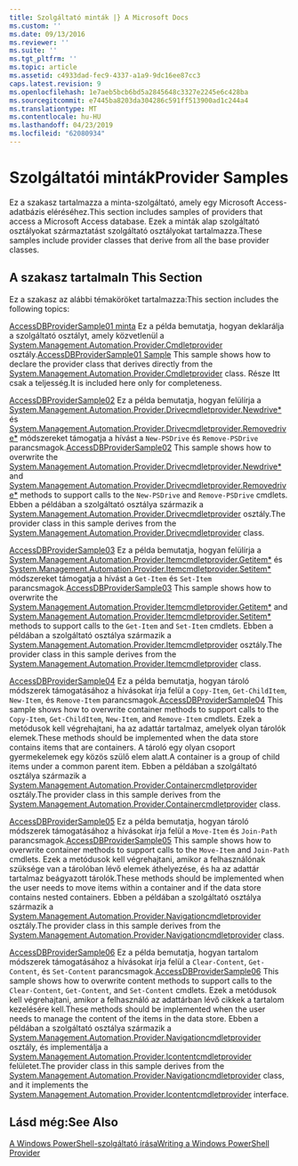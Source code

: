 ```yaml
---
title: Szolgáltató minták |} A Microsoft Docs
ms.custom: ''
ms.date: 09/13/2016
ms.reviewer: ''
ms.suite: ''
ms.tgt_pltfrm: ''
ms.topic: article
ms.assetid: c4933dad-fec9-4337-a1a9-9dc16ee87cc3
caps.latest.revision: 9
ms.openlocfilehash: 1e7aeb5bcb6bd5a2845648c3327e2245e6c428ba
ms.sourcegitcommit: e7445ba8203da304286c591ff513900ad1c244a4
ms.translationtype: MT
ms.contentlocale: hu-HU
ms.lasthandoff: 04/23/2019
ms.locfileid: "62080934"
---
```

# <a name="provider-samples"></a><span data-ttu-id="f31be-102">Szolgáltatói minták</span><span class="sxs-lookup"><span data-stu-id="f31be-102">Provider Samples</span></span>

<span data-ttu-id="f31be-103">Ez a szakasz tartalmazza a minta-szolgáltató, amely egy Microsoft Access-adatbázis eléréséhez.</span><span class="sxs-lookup"><span data-stu-id="f31be-103">This section includes samples of providers that access a Microsoft Access database.</span></span> <span data-ttu-id="f31be-104">Ezek a minták alap szolgáltató osztályokat származtatást szolgáltató osztályokat tartalmazza.</span><span class="sxs-lookup"><span data-stu-id="f31be-104">These samples include provider classes that derive from all the base provider classes.</span></span>

## <a name="in-this-section"></a><span data-ttu-id="f31be-105">A szakasz tartalma</span><span class="sxs-lookup"><span data-stu-id="f31be-105">In This Section</span></span>

<span data-ttu-id="f31be-106">Ez a szakasz az alábbi témaköröket tartalmazza:</span><span class="sxs-lookup"><span data-stu-id="f31be-106">This section includes the following topics:</span></span>

<span data-ttu-id="f31be-107">[AccessDBProviderSample01 minta](./accessdbprovidersample01.md) Ez a példa bemutatja, hogyan deklarálja a szolgáltató osztályt, amely közvetlenül a [System.Management.Automation.Provider.Cmdletprovider](/dotnet/api/System.Management.Automation.Provider.CmdletProvider) osztály.</span><span class="sxs-lookup"><span data-stu-id="f31be-107">[AccessDBProviderSample01 Sample](./accessdbprovidersample01.md) This sample shows how to declare the provider class that derives directly from the [System.Management.Automation.Provider.Cmdletprovider](/dotnet/api/System.Management.Automation.Provider.CmdletProvider) class.</span></span> <span data-ttu-id="f31be-108">Része Itt csak a teljesség.</span><span class="sxs-lookup"><span data-stu-id="f31be-108">It is included here only for completeness.</span></span>

<span data-ttu-id="f31be-109">[AccessDBProviderSample02](./accessdbprovidersample02.md) Ez a példa bemutatja, hogyan felülírja a [System.Management.Automation.Provider.Drivecmdletprovider.Newdrive\*](/dotnet/api/System.Management.Automation.Provider.DriveCmdletProvider.NewDrive) és [ System.Management.Automation.Provider.Drivecmdletprovider.Removedrive\*](/dotnet/api/System.Management.Automation.Provider.DriveCmdletProvider.RemoveDrive) módszereket támogatja a hívást a `New-PSDrive` és `Remove-PSDrive` parancsmagok.</span><span class="sxs-lookup"><span data-stu-id="f31be-109">[AccessDBProviderSample02](./accessdbprovidersample02.md) This sample shows how to overwrite the [System.Management.Automation.Provider.Drivecmdletprovider.Newdrive\*](/dotnet/api/System.Management.Automation.Provider.DriveCmdletProvider.NewDrive) and [System.Management.Automation.Provider.Drivecmdletprovider.Removedrive\*](/dotnet/api/System.Management.Automation.Provider.DriveCmdletProvider.RemoveDrive) methods to support calls to the `New-PSDrive` and `Remove-PSDrive` cmdlets.</span></span> <span data-ttu-id="f31be-110">Ebben a példában a szolgáltató osztálya származik a [System.Management.Automation.Provider.Drivecmdletprovider](/dotnet/api/System.Management.Automation.Provider.DriveCmdletProvider) osztály.</span><span class="sxs-lookup"><span data-stu-id="f31be-110">The provider class in this sample derives from the [System.Management.Automation.Provider.Drivecmdletprovider](/dotnet/api/System.Management.Automation.Provider.DriveCmdletProvider) class.</span></span>

<span data-ttu-id="f31be-111">[AccessDBProviderSample03](./accessdbprovidersample03.md) Ez a példa bemutatja, hogyan felülírja a [System.Management.Automation.Provider.Itemcmdletprovider.Getitem\*](/dotnet/api/System.Management.Automation.Provider.ItemCmdletProvider.GetItem) és [ System.Management.Automation.Provider.Itemcmdletprovider.Setitem\*](/dotnet/api/System.Management.Automation.Provider.ItemCmdletProvider.SetItem) módszereket támogatja a hívást a `Get-Item` és `Set-Item` parancsmagok.</span><span class="sxs-lookup"><span data-stu-id="f31be-111">[AccessDBProviderSample03](./accessdbprovidersample03.md) This sample shows how to overwrite the [System.Management.Automation.Provider.Itemcmdletprovider.Getitem\*](/dotnet/api/System.Management.Automation.Provider.ItemCmdletProvider.GetItem) and [System.Management.Automation.Provider.Itemcmdletprovider.Setitem\*](/dotnet/api/System.Management.Automation.Provider.ItemCmdletProvider.SetItem) methods to support calls to the `Get-Item` and `Set-Item` cmdlets.</span></span> <span data-ttu-id="f31be-112">Ebben a példában a szolgáltató osztálya származik a [System.Management.Automation.Provider.Itemcmdletprovider](/dotnet/api/System.Management.Automation.Provider.ItemCmdletProvider) osztály.</span><span class="sxs-lookup"><span data-stu-id="f31be-112">The provider class in this sample derives from the [System.Management.Automation.Provider.Itemcmdletprovider](/dotnet/api/System.Management.Automation.Provider.ItemCmdletProvider) class.</span></span>

<span data-ttu-id="f31be-113">[AccessDBProviderSample04](./accessdbprovidersample04.md) Ez a példa bemutatja, hogyan tároló módszerek támogatásához a hívásokat írja felül a `Copy-Item`, `Get-ChildItem`, `New-Item`, és `Remove-Item` parancsmagok.</span><span class="sxs-lookup"><span data-stu-id="f31be-113">[AccessDBProviderSample04](./accessdbprovidersample04.md) This sample shows how to overwrite container methods to support calls to the `Copy-Item`, `Get-ChildItem`, `New-Item`, and `Remove-Item` cmdlets.</span></span> <span data-ttu-id="f31be-114">Ezek a metódusok kell végrehajtani, ha az adattár tartalmaz, amelyek olyan tárolók elemek.</span><span class="sxs-lookup"><span data-stu-id="f31be-114">These methods should be implemented when the data store contains items that are containers.</span></span> <span data-ttu-id="f31be-115">A tároló egy olyan csoport gyermekelemek egy közös szülő elem alatt.</span><span class="sxs-lookup"><span data-stu-id="f31be-115">A container is a group of child items under a common parent item.</span></span> <span data-ttu-id="f31be-116">Ebben a példában a szolgáltató osztálya származik a [System.Management.Automation.Provider.Containercmdletprovider](/dotnet/api/System.Management.Automation.Provider.ContainerCmdletProvider) osztály.</span><span class="sxs-lookup"><span data-stu-id="f31be-116">The provider class in this sample derives from the [System.Management.Automation.Provider.Containercmdletprovider](/dotnet/api/System.Management.Automation.Provider.ContainerCmdletProvider) class.</span></span>

<span data-ttu-id="f31be-117">[AccessDBProviderSample05](./accessdbprovidersample05.md) Ez a példa bemutatja, hogyan tároló módszerek támogatásához a hívásokat írja felül a `Move-Item` és `Join-Path` parancsmagok.</span><span class="sxs-lookup"><span data-stu-id="f31be-117">[AccessDBProviderSample05](./accessdbprovidersample05.md) This sample shows how to overwrite container methods to support calls to the `Move-Item` and `Join-Path` cmdlets.</span></span> <span data-ttu-id="f31be-118">Ezek a metódusok kell végrehajtani, amikor a felhasználónak szüksége van a tárolóban lévő elemek áthelyezése, és ha az adattár tartalmaz beágyazott tárolók.</span><span class="sxs-lookup"><span data-stu-id="f31be-118">These methods should be implemented when the user needs to move items within a container and if the data store contains nested containers.</span></span> <span data-ttu-id="f31be-119">Ebben a példában a szolgáltató osztálya származik a [System.Management.Automation.Provider.Navigationcmdletprovider](/dotnet/api/System.Management.Automation.Provider.NavigationCmdletProvider) osztály.</span><span class="sxs-lookup"><span data-stu-id="f31be-119">The provider class in this sample derives from the [System.Management.Automation.Provider.Navigationcmdletprovider](/dotnet/api/System.Management.Automation.Provider.NavigationCmdletProvider) class.</span></span>

<span data-ttu-id="f31be-120">[AccessDBProviderSample06](./accessdbprovidersample06.md) Ez a példa bemutatja, hogyan tartalom módszerek támogatásához a hívásokat írja felül a `Clear-Content`, `Get-Content`, és `Set-Content` parancsmagok.</span><span class="sxs-lookup"><span data-stu-id="f31be-120">[AccessDBProviderSample06](./accessdbprovidersample06.md) This sample shows how to overwrite content methods to support calls to the `Clear-Content`, `Get-Content`, and `Set-Content` cmdlets.</span></span> <span data-ttu-id="f31be-121">Ezek a metódusok kell végrehajtani, amikor a felhasználó az adattárban lévő cikkek a tartalom kezelésére kell.</span><span class="sxs-lookup"><span data-stu-id="f31be-121">These methods should be implemented when the user needs to manage the content of the items in the data store.</span></span> <span data-ttu-id="f31be-122">Ebben a példában a szolgáltató osztálya származik a [System.Management.Automation.Provider.Navigationcmdletprovider](/dotnet/api/System.Management.Automation.Provider.NavigationCmdletProvider) osztály, és implementálja a [ System.Management.Automation.Provider.Icontentcmdletprovider](/dotnet/api/System.Management.Automation.Provider.IContentCmdletProvider) felületet.</span><span class="sxs-lookup"><span data-stu-id="f31be-122">The provider class in this sample derives from the [System.Management.Automation.Provider.Navigationcmdletprovider](/dotnet/api/System.Management.Automation.Provider.NavigationCmdletProvider) class, and it implements the [System.Management.Automation.Provider.Icontentcmdletprovider](/dotnet/api/System.Management.Automation.Provider.IContentCmdletProvider) interface.</span></span>

## <a name="see-also"></a><span data-ttu-id="f31be-123">Lásd még:</span><span class="sxs-lookup"><span data-stu-id="f31be-123">See Also</span></span>

[<span data-ttu-id="f31be-124">A Windows PowerShell-szolgáltató írása</span><span class="sxs-lookup"><span data-stu-id="f31be-124">Writing a Windows PowerShell Provider</span></span>](./writing-a-windows-powershell-provider.md)